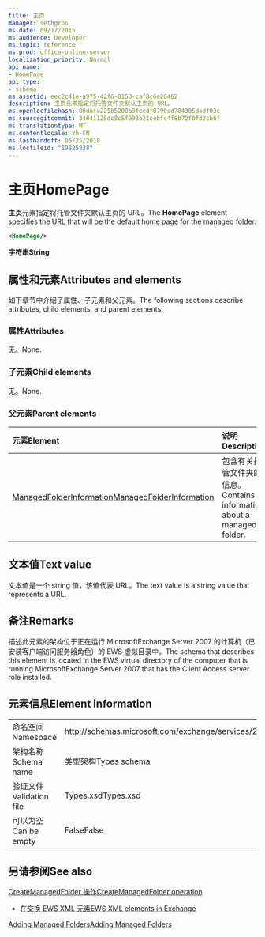 ```yaml
---
title: 主页
manager: sethgros
ms.date: 09/17/2015
ms.audience: Developer
ms.topic: reference
ms.prod: office-online-server
localization_priority: Normal
api_name:
- HomePage
api_type:
- schema
ms.assetid: eec2c41e-a975-42f6-8150-caf8c6e26462
description: 主页元素指定将托管文件夹默认主页的 URL。
ms.openlocfilehash: 00dafa225b5200b9feedf8790ed784305dadf03c
ms.sourcegitcommit: 34041125dc8c5f993b21cebfc4f8b72f0fd2cb6f
ms.translationtype: MT
ms.contentlocale: zh-CN
ms.lasthandoff: 06/25/2018
ms.locfileid: "19825838"
---
```

# <a name="homepage"></a><span data-ttu-id="da399-103">主页</span><span class="sxs-lookup"><span data-stu-id="da399-103">HomePage</span></span>

<span data-ttu-id="da399-104">**主页**元素指定将托管文件夹默认主页的 URL。</span><span class="sxs-lookup"><span data-stu-id="da399-104">The **HomePage** element specifies the URL that will be the default home page for the managed folder.</span></span> 
  
```xml
<HomePage/>
```

 <span data-ttu-id="da399-105">**字符串**</span><span class="sxs-lookup"><span data-stu-id="da399-105">**String**</span></span>
## <a name="attributes-and-elements"></a><span data-ttu-id="da399-106">属性和元素</span><span class="sxs-lookup"><span data-stu-id="da399-106">Attributes and elements</span></span>

<span data-ttu-id="da399-107">如下章节中介绍了属性、子元素和父元素。</span><span class="sxs-lookup"><span data-stu-id="da399-107">The following sections describe attributes, child elements, and parent elements.</span></span>
  
### <a name="attributes"></a><span data-ttu-id="da399-108">属性</span><span class="sxs-lookup"><span data-stu-id="da399-108">Attributes</span></span>

<span data-ttu-id="da399-109">无。</span><span class="sxs-lookup"><span data-stu-id="da399-109">None.</span></span>
  
### <a name="child-elements"></a><span data-ttu-id="da399-110">子元素</span><span class="sxs-lookup"><span data-stu-id="da399-110">Child elements</span></span>

<span data-ttu-id="da399-111">无。</span><span class="sxs-lookup"><span data-stu-id="da399-111">None.</span></span>
  
### <a name="parent-elements"></a><span data-ttu-id="da399-112">父元素</span><span class="sxs-lookup"><span data-stu-id="da399-112">Parent elements</span></span>

|<span data-ttu-id="da399-113">**元素**</span><span class="sxs-lookup"><span data-stu-id="da399-113">**Element**</span></span>|<span data-ttu-id="da399-114">**说明**</span><span class="sxs-lookup"><span data-stu-id="da399-114">**Description**</span></span>|
|:-----|:-----|
|[<span data-ttu-id="da399-115">ManagedFolderInformation</span><span class="sxs-lookup"><span data-stu-id="da399-115">ManagedFolderInformation</span></span>](managedfolderinformation.md) <br/> |<span data-ttu-id="da399-116">包含有关托管文件夹的信息。</span><span class="sxs-lookup"><span data-stu-id="da399-116">Contains information about a managed folder.</span></span>  <br/> |
   
## <a name="text-value"></a><span data-ttu-id="da399-117">文本值</span><span class="sxs-lookup"><span data-stu-id="da399-117">Text value</span></span>

<span data-ttu-id="da399-118">文本值是一个 string 值，该值代表 URL。</span><span class="sxs-lookup"><span data-stu-id="da399-118">The text value is a string value that represents a URL.</span></span>
  
## <a name="remarks"></a><span data-ttu-id="da399-119">备注</span><span class="sxs-lookup"><span data-stu-id="da399-119">Remarks</span></span>

<span data-ttu-id="da399-120">描述此元素的架构位于正在运行 MicrosoftExchange Server 2007 的计算机（已安装客户端访问服务器角色）的 EWS 虚拟目录中。</span><span class="sxs-lookup"><span data-stu-id="da399-120">The schema that describes this element is located in the EWS virtual directory of the computer that is running MicrosoftExchange Server 2007 that has the Client Access server role installed.</span></span>
  
## <a name="element-information"></a><span data-ttu-id="da399-121">元素信息</span><span class="sxs-lookup"><span data-stu-id="da399-121">Element information</span></span>

|||
|:-----|:-----|
|<span data-ttu-id="da399-122">命名空间</span><span class="sxs-lookup"><span data-stu-id="da399-122">Namespace</span></span>  <br/> |http://schemas.microsoft.com/exchange/services/2006/types  <br/> |
|<span data-ttu-id="da399-123">架构名称</span><span class="sxs-lookup"><span data-stu-id="da399-123">Schema name</span></span>  <br/> |<span data-ttu-id="da399-124">类型架构</span><span class="sxs-lookup"><span data-stu-id="da399-124">Types schema</span></span>  <br/> |
|<span data-ttu-id="da399-125">验证文件</span><span class="sxs-lookup"><span data-stu-id="da399-125">Validation file</span></span>  <br/> |<span data-ttu-id="da399-126">Types.xsd</span><span class="sxs-lookup"><span data-stu-id="da399-126">Types.xsd</span></span>  <br/> |
|<span data-ttu-id="da399-127">可以为空</span><span class="sxs-lookup"><span data-stu-id="da399-127">Can be empty</span></span>  <br/> |<span data-ttu-id="da399-128">False</span><span class="sxs-lookup"><span data-stu-id="da399-128">False</span></span>  <br/> |
   
## <a name="see-also"></a><span data-ttu-id="da399-129">另请参阅</span><span class="sxs-lookup"><span data-stu-id="da399-129">See also</span></span>



[<span data-ttu-id="da399-130">CreateManagedFolder 操作</span><span class="sxs-lookup"><span data-stu-id="da399-130">CreateManagedFolder operation</span></span>](createmanagedfolder-operation.md)


- [<span data-ttu-id="da399-131">在交换 EWS XML 元素</span><span class="sxs-lookup"><span data-stu-id="da399-131">EWS XML elements in Exchange</span></span>](ews-xml-elements-in-exchange.md)


[<span data-ttu-id="da399-132">Adding Managed Folders</span><span class="sxs-lookup"><span data-stu-id="da399-132">Adding Managed Folders</span></span>](http://msdn.microsoft.com/library/846658c6-7043-40fb-8439-19f97c2a967f%28Office.15%29.aspx)

